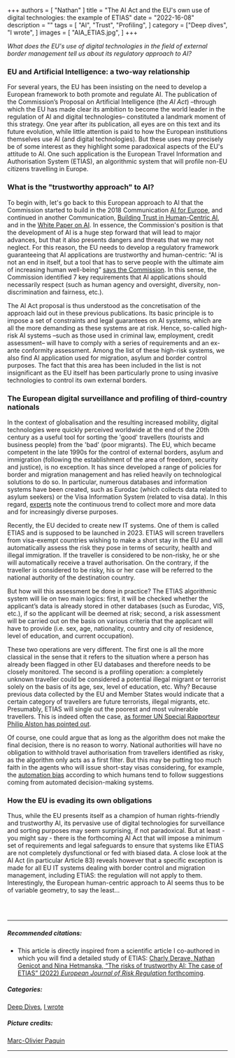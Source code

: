 +++
authors = [
    "Nathan"
]
title = "The AI Act and the EU's own use of digital technologies: the example of ETIAS"
date = "2022-16-08"
description = ""
tags = [ "AI", "Trust", "Profiling",
]
category = ["Deep dives", "I wrote", ]
images = [
    "AIA_ETIAS.jpg",
]
+++

*What does the EU's use of digital technologies in the field of external border management tell us about its regulatory approach to AI?*

### EU and Artificial Intelligence: a two-way relationship

For several years, the EU has been insisting on the need to develop a European framework to both promote and regulate AI. The publication of the Commission’s Proposal on Artificial Intelligence (the *AI Act*) –through which the EU has made clear its ambition to become the world leader in the regulation of AI and digital technologies– constituted a landmark moment of this strategy. One year after its publication, all eyes are on this text and its future evolution, while little attention is paid to how the European institutions themselves use AI (and digital technologies). But these uses may precisely be of some interest as they highlight some paradoxical aspects of the EU's attitude to AI. One such application is the European Travel Information and Authorisation System (ETIAS), an algorithmic system that will profile non-EU citizens travelling in Europe.

### What is the "trustworthy approach" to AI?

To begin with, let's go back to this European approach to AI that the Commission started to build in the 2018 Communication [AI for Europe](https://ec.europa.eu/transparency/documents-register/api/files/COM(2018)237_0/de00000000142394?rendition=false), and continued in another Communication, [Building Trust in Human-Centric AI](https://digital-strategy.ec.europa.eu/en/library/communication-building-trust-human-centric-artificial-intelligence), and in the [White Paper on AI](https://ec.europa.eu/info/publications/white-paper-artificial-intelligence-european-approach-excellence-and-trust_en). In essence, the Commission's position is that the development of AI is a huge step forward that will lead to major advances, but that it also presents dangers and threats that we may not neglect. For this reason, the EU needs to develop a regulatory framework guaranteeing that AI applications are trustworthy and human-centric: “AI is not an end in itself, but a tool that has to serve people with the ultimate aim of increasing human well-being” [says the Commission](https://digital-strategy.ec.europa.eu/en/library/communication-building-trust-human-centric-artificial-intelligence). In this sense, the Commission identified 7 key requirements that AI applications should necessarily respect (such as human agency and oversight, diversity, non-discrimination and fairness, etc.).

The AI Act proposal is thus understood as the concretisation of the approach laid out in these previous publications. Its basic principle is to impose a set of constraints and legal guarantees on AI systems, which are all the more demanding as these systems are at risk. Hence, so-called high-risk AI systems –such as those used in criminal law, employment, credit assessment– will have to comply with a series of requirements and an ex-ante conformity assessment. Among the list of these high-risk systems, we also find AI application used for migration, asylum and border control purposes. The fact that this area has been included in the list is not insignificant as the EU itself has been particularly prone to using invasive technologies to control its own external borders.

### The European digital surveillance and profiling of third-country nationals
In the context of globalisation and the resulting increased mobility, digital technologies were quickly perceived worldwide at the end of the 20th century as a useful tool for sorting the 'good' travellers (tourists and business people) from the 'bad' (poor migrants). The EU, which became competent in the late 1990s for the control of external borders, asylum and immigration (following the establishment of the area of freedom, security and justice), is no exception. It has since developed a range of policies for border and migration management and has relied heavily on technological solutions to do so. In particular, numerous databases and information systems have been created, such as Eurodac (which collects data related to asylum seekers) or the Visa Information System (related to visa data). In this regard, [experts](https://qmro.qmul.ac.uk/xmlui/handle/123456789/60690) note the continuous trend to collect more and more data and for increasingly diverse purposes.

Recently, the EU decided to create new IT systems. One of them is called ETIAS and is supposed to be launched in 2023. ETIAS will screen travellers from visa-exempt countries wishing to make a short stay in the EU and will automatically assess the risk they pose in terms of security, health and illegal immigration. If the traveller is considered to be non-risky, he or she will automatically receive a travel authorisation. On the contrary, if the traveller is considered to be risky, his or her case will be referred to the national authority of the destination country.

But how will this assessment be done in practice? The ETIAS algorithmic system will lie on two main logics: first, it will be checked whether the applicant’s data is already stored in other databases (such as Eurodac, VIS, etc.), if so the applicant will be deemed at risk; second, a risk assessment will be carried out on the basis on various criteria that the applicant will have to provide (i.e. sex, age, nationality, country and city of residence, level of education, and current occupation).

These two operations are very different. The first one is all the more classical in the sense that it refers to the situation where a person has already been flagged in other EU databases and therefore needs to be closely monitored. The second is a profiling operation: a completely unknown traveller could be considered a potential illegal migrant or terrorist solely on the basis of its age, sex, level of education, etc. Why? Because previous data collected by the EU and Member States would indicate that a certain category of travellers are future terrorists, illegal migrants, etc. Presumably, ETIAS will single out the poorest and most vulnerable travellers. This is indeed often the case, [as former UN Special Rapporteur Philip Alston has pointed out](https://algorithmwatch.org/en/un-special-rapporteur-on-digital-technology-and-social-protection-denounces-a-human-rights-free-zone/).

Of course, one could argue that as long as the algorithm does not make the final decision, there is no reason to worry. National authorities will have no obligation to withhold travel authorisation from travellers identified as risky, as the algorithm only acts as a first filter. But this may be putting too much faith in the agents who will issue short-stay visas considering, for example, the [automation bias](https://en.wikipedia.org/wiki/Automation_bias) according to which humans tend to follow suggestions coming from automated decision-making systems.

### How the EU is evading its own obligations

Thus, while the EU presents itself as a champion of human rights-friendly and trustworthy AI, its pervasive use of digital technologies for surveillance and sorting purposes may seem surprising, if not paradoxical. But at least - you might say - there is the forthcoming AI Act that will impose a minimum set of requirements and legal safeguards to ensure that systems like ETIAS are not completely dysfunctional or fed with biased data. A close look at the AI Act (in particular Article 83) reveals however that a specific exception is made for all EU IT systems dealing with border control and migration management, including ETIAS: the regulation will not apply to them. Interestingly, the European human-centric approach to AI seems thus to be of variable geometry, to say the least…

##### &nbsp; 
***
##### Recommended citations:
- This article is directly inspired from a scientific article I co-authored in which you will find a detailed study of ETIAS: [Charly Derave, Nathan Genicot and Nina Hetmanska, “The risks of trustworthy AI: The case of ETIAS” (2022) *European Journal of Risk Regulation* forthcoming](https://difusion.ulb.ac.be/vufind/Record/ULB-DIPOT:oai:dipot.ulb.ac.be:2013/341791/Holdings).

##### Categories:
[Deep Dives](https://decodetech.eu/category/deep-dives/), [I wrote](https://decodetech.eu/category/i-wrote/)

##### Picture credits:
[Marc-Olivier Paquin](https://unsplash.com/photos/nvpnVTjdzbM)
***
